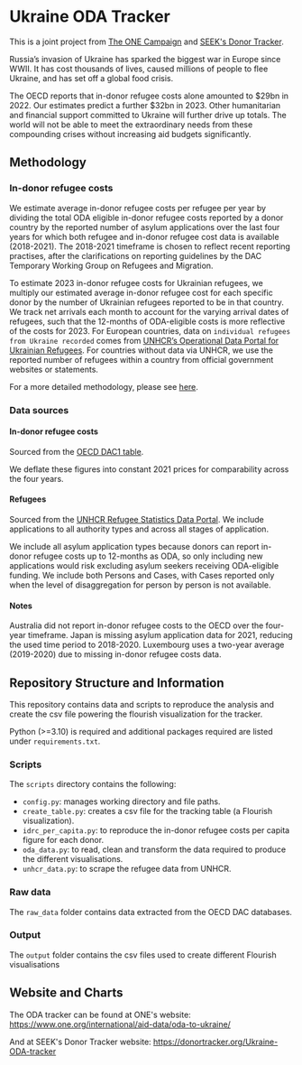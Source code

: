# **Ukraine ODA Tracker**
This is a joint project from [The ONE Campaign](https://one.org/) and [SEEK's Donor Tracker](https://donortracker.org/).

Russia’s invasion of Ukraine has sparked the biggest war in Europe since WWII.
It has cost thousands of lives, caused millions of people to flee Ukraine, 
and has set off a global food crisis.

The OECD reports that in-donor refugee costs alone amounted to $29bn in 2022. Our estimates predict a further $32bn in 2023.
Other humanitarian and financial support committed to Ukraine will further drive up totals.
The world will not be able to  meet the extraordinary needs from these compounding crises without
increasing aid budgets significantly.

## Methodology

### In-donor refugee costs
We estimate average in-donor refugee costs per refugee per year by dividing the total ODA eligible in-donor refugee 
costs reported by a donor country by the reported number of asylum applications over the last four years for which both refugee and 
in-donor refugee cost data is available (2018-2021).
The 2018-2021 timeframe is chosen to reflect recent reporting practises, after the clarifications on reporting
guidelines by the DAC Temporary Working Group on Refugees and Migration. 


To estimate 2023 in-donor refugee costs for Ukrainian refugees, we multiply our estimated average in-donor refugee cost 
for each specific donor by the number of Ukrainian refugees reported to be in that country. We track net arrivals each month to account 
for the varying arrival dates of refugees, such that the 12-months of ODA-eligible costs is more reflective of the costs for 2023. 
For European countries, data on `individual refugees from Ukraine recorded` comes from
[UNHCR’s Operational Data Portal for Ukrainian Refugees](https://data.unhcr.org/en/situations/ukraine). 
For countries without data via UNHCR, we use the reported number of refugees within a country from official government 
websites or statements. 

For a more detailed methodology, please see [here](https://docs.google.com/document/d/1fLC3RFjmxIlgh7CRCKlGetufJ0oy7Q9u2RqlDupOd5M/edit?usp=sharing). 

### Data sources

#### In-donor refugee costs
Sourced from the [OECD DAC1 table](https://stats.oecd.org/Index.aspx?DataSetCode=Table1).

We deflate these figures into constant 2021 prices for comparability across the four years.

#### Refugees
Sourced from the [UNHCR Refugee Statistics Data Portal](https://www.unhcr.org/data.html). We include applications to 
all authority types and across all stages of application.

We include all asylum application types because donors can report in-donor refugee 
costs up to 12-months as ODA, so only including new applications would risk excluding asylum seekers receiving 
ODA-eligible funding. We include both Persons and Cases, with Cases reported only when the level of disaggregation for
person by person is not available.  

#### Notes
Australia did not report in-donor refugee costs to the OECD over the four-year timeframe. Japan is missing asylum
application data for 2021, reducing the used time period to 2018-2020. Luxembourg uses a two-year average (2019-2020) 
due to missing in-donor refugee costs data.


## Repository Structure and Information

This repository contains data and scripts to reproduce the analysis and create the csv file powering the 
flourish visualization for the tracker. 

Python (>=3.10) is required and additional packages required are listed under `requirements.txt`.


### Scripts
The `scripts` directory contains the following:
- `config.py`: manages working directory and file paths.
- `create_table.py`: creates a csv file for the tracking table (a Flourish visualization).
- `idrc_per_capita.py`: to reproduce the in-donor refugee costs per capita figure for each donor.
- `oda_data.py`: to read, clean and transform the data required to produce the different visualisations.
- `unhcr_data.py`: to scrape the refugee data from UNHCR.


### Raw data
The `raw_data` folder contains data extracted from the OECD DAC databases.


### Output
The `output` folder contains the csv files used to create different Flourish visualisations


## Website and Charts

The ODA tracker can be found at ONE's website: https://www.one.org/international/aid-data/oda-to-ukraine/

And at SEEK's Donor Tracker website: https://donortracker.org/Ukraine-ODA-tracker

